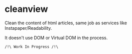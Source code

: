 
cleanview
=========

Clean the content of html articles, same job as services like Instapaper/Readability.

It doesn't use DOM or Virtual DOM in the process.

    /!\ Work In Progress /!\
